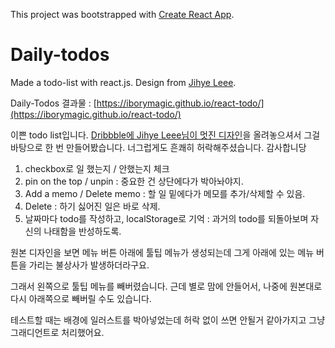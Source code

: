 This project was bootstrapped with [Create React App](https://github.com/facebook/create-react-app).

# Daily-todos
Made a todo-list with react.js.
Design from [Jihye Leee](http://jihyeleee.com/).

Daily-Todos 결과물 : [https://iborymagic.github.io/react-todo/](https://iborymagic.github.io/react-todo/)

이쁜 todo list입니다.
[Dribbble에 Jihye Leee님이 멋진 디자인](https://dribbble.com/shots/3384144-Hello-Dribbble)을 올려놓으셔서
그걸 바탕으로 한 번 만들어봤습니다. 
너그럽게도 흔쾌히 허락해주셨습니다. 감사합니당

1. checkbox로 일 했는지 / 안했는지 체크
2. pin on the top / unpin : 중요한 건 상단에다가 박아놔야지.
3. Add a memo / Delete memo : 할 일 밑에다가 메모를 추가/삭제할 수 있음.
4. Delete : 하기 싫어진 일은 바로 삭제.
5. 날짜마다 todo를 작성하고, localStorage로 기억 : 과거의 todo를 되돌아보며 자신의 나태함을 반성하도록.

원본 디자인을 보면 메뉴 버튼 아래에 툴팁 메뉴가 생성되는데
그게 아래에 있는 메뉴 버튼을 가리는 불상사가 발생하더라구요.

그래서 왼쪽으로 툴팁 메뉴를 빼버렸습니다.
근데 별로 맘에 안들어서, 나중에 원본대로 다시 아래쪽으로 빼버릴 수도 있습니다.

테스트할 때는 배경에 일러스트를 박아넣었는데
허락 없이 쓰면 안될거 같아가지고 그냥 그래디언트로 처리했어요.
